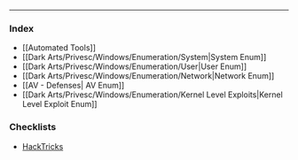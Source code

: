 -- -
### Index
- [[Automated Tools]]
- [[Dark Arts/Privesc/Windows/Enumeration/System|System Enum]]
- [[Dark Arts/Privesc/Windows/Enumeration/User|User Enum]]
- [[Dark Arts/Privesc/Windows/Enumeration/Network|Network Enum]]
- [[AV - Defenses| AV Enum]]
- [[Dark Arts/Privesc/Windows/Enumeration/Kernel Level Exploits|Kernel Level Exploit Enum]]
### Checklists
- [HackTricks](https://book.hacktricks.xyz/windows-hardening/checklist-windows-privilege-escalation)